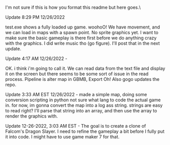 I'm not sure if this is how you format this readme but here goes.\


Update 8:29 PM 12/26/2022

test.exe shows a fully loaded up game. woohoO! We have movement, and we can load in maps with a spawn point. No sprite graphics yet. I want to make sure the basic gameplay is there first before we do anything crazy with the graphics. I did write music tho (go figure). I'll post that in the next update.


Update 4:17 AM 12/26/2022 - 

OK. i think i'm going to call it. We can read data from the text file and display it on the screen but there seems to be some sort of issue in the read process.
Pipeline is alter map in GBMB, Export
Oh! Also gogo updates the repo.

Update 3:33 AM EST 12/26/2022 -
made a simple map, doing some conversion scripting in python
not sure what lang to code the actual game in. for now, im gonna convert the map into a log ass string. strings are easy to read right? I'll parse that string into an array, and then use the array to render the graphics with.

Update 12-26-2022, 3:03 AM EST - 
The goal is to create a clone of Falcom's Dragon Slayer.  I need to refine the gameplay a bit before I fully put it into code. I might have to use game maker 7 for that.